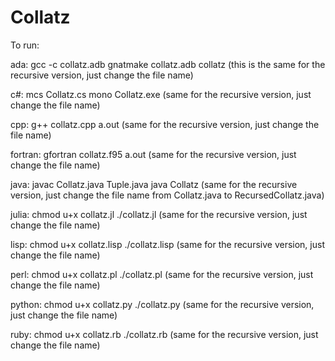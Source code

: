 # Collatz
To run:

ada:
gcc -c collatz.adb
gnatmake collatz.adb
collatz
(this is the same for the recursive version, just change the file name)

c#:
mcs Collatz.cs
mono Collatz.exe
(same for the recursive version, just change the file name)

cpp:
g++ collatz.cpp
a.out
(same for the recursive version, just change the file name)

fortran:
gfortran collatz.f95 
a.out
(same for the recursive version, just change the file name)

java:
javac Collatz.java Tuple.java
java Collatz
(same for the recursive version, just change the file name from Collatz.java to RecursedCollatz.java)

julia:
chmod u+x collatz.jl
./collatz.jl
(same for the recursive version, just change the file name)

lisp:
chmod u+x collatz.lisp
./collatz.lisp
(same for the recursive version, just change the file name)

perl:
chmod u+x collatz.pl
./collatz.pl
(same for the recursive version, just change the file name)

python:
chmod u+x collatz.py
./collatz.py
(same for the recursive version, just change the file name)

ruby:
chmod u+x collatz.rb
./collatz.rb
(same for the recursive version, just change the file name)

